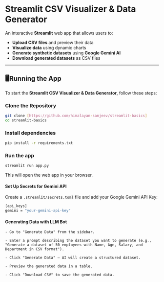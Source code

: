 # Streamlit CSV Visualizer & Data Generator

An interactive **Streamlit** web app that allows users to:
- **Upload CSV files** and preview their data 
- **Visualize data** using dynamic charts 
- **Generate synthetic datasets** using **Google Gemini AI** 
- **Download generated datasets** as CSV files 

---
## 🖥Running the App

To start the **Streamlit CSV Visualizer & Data Generator**, follow these steps:

###  Clone the Repository
```bash
git clone [https://github.com/himalayan-sanjeev/streamlit-basics]
cd streamlit-basics
```

###  Install dependencies
```bash
pip install -r requirements.txt
```

###  Run the app
```bash
streamlit run app.py
```
This will open the web app in your browser. 

#### Set Up Secrets for Gemini API

Create a ```.streamlit/secrets.toml``` file and add your Google Gemini API Key:

```bash
[api_keys]
gemini = "your-gemini-api-key"
```

#### Generating Data with LLM Bot

    - Go to "Generate Data" from the sidebar.

    - Enter a prompt describing the dataset you want to generate (e.g., "Generate a dataset of 50 employees with Name, Age, Salary, and Department in CSV format").

    - Click "Generate Data" – AI will create a structured dataset.

    - Preview the generated data in a table.

    - Click "Download CSV" to save the generated data.
